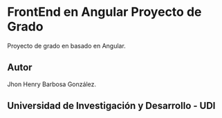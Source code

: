 # FrontEnd en Angular Proyecto de Grado

Proyecto de grado en basado en Angular.

## Autor

Jhon Henry Barbosa González.

## Universidad de Investigación y Desarrollo - UDI

